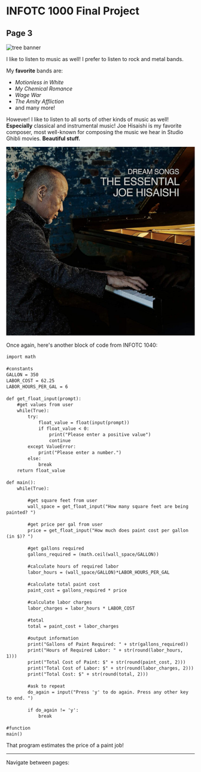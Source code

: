 # INFOTC 1000 Final Project
## Page 3
![tree banner](https://www.ppt-backgrounds.net/uploads/tree-banner-quality-image.jpeg)

I like to listen to music as well! I prefer to listen to rock and metal bands.

My **favorite** bands are:
- *Motionless in White*
- *My Chemical Romance*
- *Wage War*
- *The Amity Affliction*
- and many more!

However! I like to listen to all sorts of other kinds of music as well! **Especially** classical and instrumental music!
Joe Hisaishi is my favorite composer, most well-known for composing the music we hear in Studio Ghibli movies. **Beautiful stuff.**

![Joe Hisaishi](joehisaishi.jpg)

Once again, here's another block of code from INFOTC 1040:
```
import math

#constants
GALLON = 350
LABOR_COST = 62.25
LABOR_HOURS_PER_GAL = 6

def get_float_input(prompt):
    #get values from user
    while(True):
        try:
            float_value = float(input(prompt))
            if float_value < 0:
                print("Please enter a positive value")
                continue
        except ValueError:
            print("Please enter a number.")
        else:
            break
    return float_value

def main():
    while(True):

        #get square feet from user
        wall_space = get_float_input("How many square feet are being painted? ")

        #get price per gal from user
        price = get_float_input("How much does paint cost per gallon (in $)? ")

        #get gallons required
        gallons_required = (math.ceil(wall_space/GALLON))

        #calculate hours of required labor
        labor_hours = (wall_space/GALLON)*LABOR_HOURS_PER_GAL

        #calculate total paint cost
        paint_cost = gallons_required * price

        #calculate labor charges
        labor_charges = labor_hours * LABOR_COST

        #total
        total = paint_cost + labor_charges

        #output information
        print("Gallons of Paint Required: " + str(gallons_required))
        print("Hours of Required Labor: " + str(round(labor_hours, 1)))
        print("Total Cost of Paint: $" + str(round(paint_cost, 2)))
        print("Total Cost of Labor: $" + str(round(labor_charges, 2)))
        print("Total Cost: $" + str(round(total, 2)))

        #ask to repeat
        do_again = input("Press 'y' to do again. Press any other key to end. ")

        if do_again != 'y':
            break

#function
main()
```

That program estimates the price of a paint job!

---

Navigate between pages:
